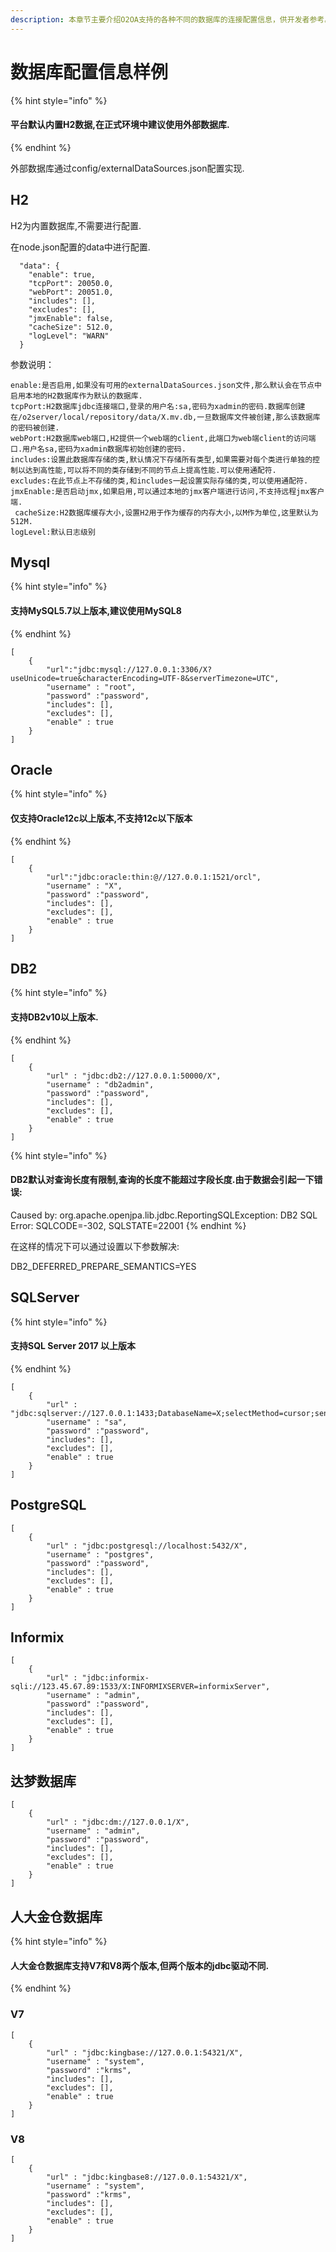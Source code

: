 ```yaml
---
description: 本章节主要介绍O2OA支持的各种不同的数据库的连接配置信息，供开发者参考。
---
```


# 数据库配置信息样例

{% hint style="info" %}
#### 平台默认内置H2数据,在正式环境中建议使用外部数据库.
{% endhint %}

外部数据库通过config/externalDataSources.json配置实现.

## H2

H2为内置数据库,不需要进行配置.

在node.json配置的data中进行配置.

```text
  "data": {
    "enable": true,
    "tcpPort": 20050.0,
    "webPort": 20051.0,
    "includes": [],
    "excludes": [],
    "jmxEnable": false,
    "cacheSize": 512.0,
    "logLevel": "WARN"
  }
```

参数说明：

```text
enable:是否启用,如果没有可用的externalDataSources.json文件,那么默认会在节点中启用本地的H2数据库作为默认的数据库. 
tcpPort:H2数据库jdbc连接端口,登录的用户名:sa,密码为xadmin的密码.数据库创建在/o2server/local/repository/data/X.mv.db,一旦数据库文件被创建,那么该数据库的密码被创建. 
webPort:H2数据库web端口,H2提供一个web端的client,此端口为web端client的访问端口.用户名sa,密码为xadmin数据库初始创建的密码. 
includes:设置此数据库存储的类,默认情况下存储所有类型,如果需要对每个类进行单独的控制以达到高性能,可以将不同的类存储到不同的节点上提高性能.可以使用通配符. 
excludes:在此节点上不存储的类,和includes一起设置实际存储的类,可以使用通配符. 
jmxEnable:是否启动jmx,如果启用,可以通过本地的jmx客户端进行访问,不支持远程jmx客户端.
 cacheSize:H2数据库缓存大小,设置H2用于作为缓存的内存大小,以M作为单位,这里默认为512M. 
logLevel:默认日志级别
```

## Mysql

{% hint style="info" %}
#### 支持MySQL5.7以上版本,建议使用MySQL8
{% endhint %}

```text
[
	{
		"url":"jdbc:mysql://127.0.0.1:3306/X?useUnicode=true&characterEncoding=UTF-8&serverTimezone=UTC",
		"username" : "root",
		"password" :"password",
		"includes": [],
		"excludes": [],
		"enable" : true
	}
]
```

## Oracle

{% hint style="info" %}
#### 仅支持Oracle12c以上版本,**不支持12c以下版本**
{% endhint %}

```text
[
	{
		"url":"jdbc:oracle:thin:@//127.0.0.1:1521/orcl",
		"username" : "X",
		"password" :"password",
		"includes": [],
		"excludes": [],
		"enable" : true
	}
]
```

## DB2

{% hint style="info" %}
#### 支持DB2v10以上版本.
{% endhint %}

```text
[
	{
		"url" : "jdbc:db2://127.0.0.1:50000/X",
		"username" : "db2admin",
		"password" :"password",
		"includes": [],
		"excludes": [],
		"enable" : true
	}
]
```

{% hint style="info" %}
#### DB2默认对查询长度有限制,查询的长度不能超过字段长度.由于数据会引起一下错误:

Caused by: org.apache.openjpa.lib.jdbc.ReportingSQLException: DB2 SQL Error: SQLCODE=-302, SQLSTATE=22001
{% endhint %}

在这样的情况下可以通过设置以下参数解决:

DB2\_DEFERRED\_PREPARE\_SEMANTICS=YES

## SQLServer

{% hint style="info" %}
#### 支持SQL Server 2017 以上版本
{% endhint %}

```text
[
	{
		"url" : "jdbc:sqlserver://127.0.0.1:1433;DatabaseName=X;selectMethod=cursor;sendStringParametersAsUnicode=false",
		"username" : "sa",
		"password" :"password",
		"includes": [],
		"excludes": [],
		"enable" : true
	}
]
```

## PostgreSQL

```text
[
	{
		"url" : "jdbc:postgresql://localhost:5432/X",
		"username" : "postgres",
		"password" :"password",
		"includes": [],
		"excludes": [],
		"enable" : true
	}
]
```

## Informix

```text
[
	{
		"url" : "jdbc:informix-sqli://123.45.67.89:1533/X:INFORMIXSERVER=informixServer",
		"username" : "admin",
		"password" :"password",
		"includes": [],
		"excludes": [],
		"enable" : true
	}
]
```

## 达梦数据库

```text
[
	{
		"url" : "jdbc:dm://127.0.0.1/X",
		"username" : "admin",
		"password" :"password",
		"includes": [],
		"excludes": [],
		"enable" : true
	}
]
```

## 人大金仓数据库

{% hint style="info" %}
#### 人大金仓数据库支持V7和V8两个版本,但两个版本的jdbc驱动不同.
{% endhint %}

### V7

```text
[
	{
		"url" : "jdbc:kingbase://127.0.0.1:54321/X",
		"username" : "system",
		"password" :"krms",
		"includes": [],
		"excludes": [],
		"enable" : true
	}
]
```

### V8

```text
[
	{
		"url" : "jdbc:kingbase8://127.0.0.1:54321/X",
		"username" : "system",
		"password" :"krms",
		"includes": [],
		"excludes": [],
		"enable" : true
	}
]
```





















